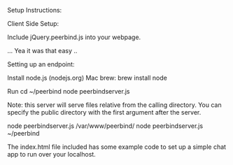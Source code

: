 Setup Instructions:

Client Side Setup:

Include jQuery.peerbind.js into your webpage.

<script src="http://code.jquery.com/jquery-1.4.4.js"></script>
<script src="jQuery.peerbind.js"></script>

... Yea it was that easy ..

Setting up an endpoint:

Install node.js (nodejs.org)
	Mac brew:
		brew install node

Run	
cd ~/peerbind
node peerbindserver.js

Note: this server will serve files relative from the calling directory.
You can specify the public directory with the first argument after the server.

node peerbindserver.js /var/www/peerbind/
node peerbindserver.js ~/peerbind


The index.html file included has some example code to set up a simple chat app to run over your localhost.